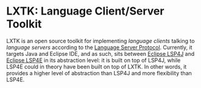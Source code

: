 # LXTK: Language Client/Server Toolkit

LXTK is an open source toolkit for implementing *language clients* talking
to *language servers* according to the [Language Server Protocol][1]. Currently,
it targets Java and Eclipse IDE, and as such, sits between [Eclipse LSP4J][2]
and [Eclipse LSP4E][3] in its abstraction level: it is built on top of LSP4J,
while LSP4E could in theory have been built on top of LXTK. In other words,
it provides a higher level of abstraction than LSP4J and more flexibility
than LSP4E.

[1]: https://microsoft.github.io/language-server-protocol/
[2]: https://www.eclipse.org/lsp4j/
[3]: https://www.eclipse.org/lsp4e/
